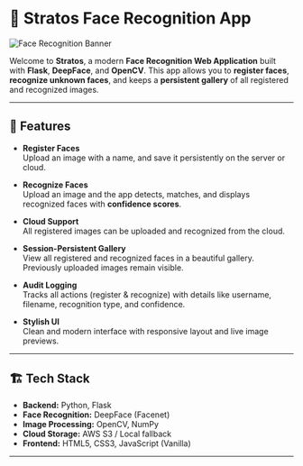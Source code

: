 # 🌟 Stratos Face Recognition App

![Face Recognition Banner](https://images.unsplash.com/photo-1593642532973-d31b6557fa68?fit=crop&w=1200&q=80)

Welcome to **Stratos**, a modern **Face Recognition Web Application** built with **Flask**, **DeepFace**, and **OpenCV**. This app allows you to **register faces**, **recognize unknown faces**, and keeps a **persistent gallery** of all registered and recognized images.  

---

## 🔹 Features

- **Register Faces**  
  Upload an image with a name, and save it persistently on the server or cloud.

- **Recognize Faces**  
  Upload an image and the app detects, matches, and displays recognized faces with **confidence scores**.

- **Cloud Support**  
  All registered images can be uploaded and recognized from the cloud.

- **Session-Persistent Gallery**  
  View all registered and recognized faces in a beautiful gallery. Previously uploaded images remain visible.

- **Audit Logging**  
  Tracks all actions (register & recognize) with details like username, filename, recognition type, and confidence.

- **Stylish UI**  
  Clean and modern interface with responsive layout and live image previews.

---

## 🏗️ Tech Stack

- **Backend:** Python, Flask  
- **Face Recognition:** DeepFace (Facenet)  
- **Image Processing:** OpenCV, NumPy  
- **Cloud Storage:** AWS S3 / Local fallback  
- **Frontend:** HTML5, CSS3, JavaScript (Vanilla)  

---

